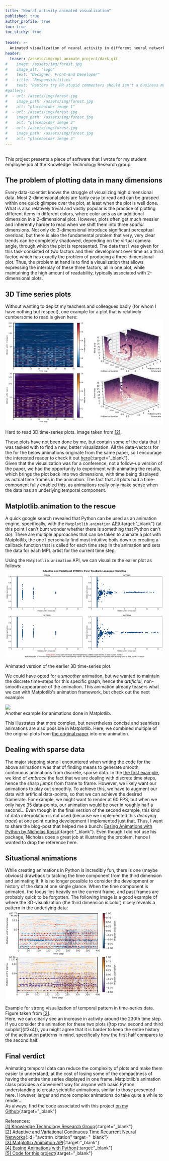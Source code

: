 ```yaml
---
title: "Neural activity animated visualization"
published: true
author_profile: true
toc: true
toc_sticky: true

teaser: >-
  Animated visualization of neural activity in different neural networks, made with Python.
header:
  teaser: /assets/img/mpl_animate_project/dark.gif
#    image: /assets/img/forest.jpg
#    image_alt: "logo"
#    text: "Designer, Front-End Developer"
#  - title: "Responsibilities"
#    text: "Reuters try PR stupid commenters should isn't a business model"
#gallery:
#  - url: /assets/img/forest.jpg
#    image_path: /assets/img/forest.jpg
#    alt: "placeholder image 1"
#  - url: /assets/img/forest.jpg
#    image_path: /assets/img/forest.jpg
#    alt: "placeholder image 2"
#  - url: /assets/img/forest.jpg
#    image_path: /assets/img/forest.jpg
#    alt: "placeholder image 3"
---
```

<br>
This project presents a piece of software that I wrote for my student employee
job at the Knowledge Technology Research group.

## The problem of plotting data in many dimensions
Every data-scientist knows the struggle of visualizing high dimensional data.
Most 2-dimensional plots are fairly easy to read and can be grasped within one quick glimpse over the plot, at least when the plot is well done.
What is also relatively trivial and vastly popular is the practice of plotting different items in different colors, where color acts as an additional dimension in a 2-dimensional plot.
However, plots often get much messier and inherently harder to read when we shift them into three _spatial_ dimensions. Not only do 3-dimensional introduce significant perceptual
overload, but there is also the fundamental problem that very, very clear trends can be completely shadowed, depending on the virtual camera angle, through which
the plot is represented. The data that I was given for this task consisted of two factors and their development over time as a third factor, which has exactly the problem of producing a three-dimensional plot. Thus, the problem at hand is to find a visualization that allows expressing the interplay of these three factors, all in one plot,
while maintaining the high amount of readability, typically associated with 2-dimensional plots.

## 3D Time series plots
Without wanting to depict my teachers and colleagues badly (for whom I have nothing but respect), one example for a plot that is relatively cumbersome to read is given here:
<img class="align-center" src="/assets/img/mpl_animate_project/both-3d-series.png" />
<figcaption>Hard to read 3D time-series plots. Image taken from <a href="#avctrnn_citation">[2]</a>.</figcaption>

These plots have not been done by me, but contain some of the data that I was tasked with to find a new, better visualization. All the data-vectors for the for the below animations originate from the same paper, so I encourage the interested reader to check it out [here](https://www.researchgate.net/publication/327691059_Adaptive_and_Variational_Continuous_Time_Recurrent_Neural_Networks){:target="_blank"}. <br>
Given that the visualization was for a conference, not a follow-up version of the paper, we had the opportunity to experiment with animating the results, which brings the plot back into two dimensions, with time being displayed as actual time frames in the animation. The fact that all plots had a time-component fully enabled this, as animations really only make sense when the data has an underlying temporal component.

## Matplotlib.animation to the rescue
A quick google search revealed that Python can be used as an animation engine, specifically, with the `Matplotlib.animation` [API](https://matplotlib.org/3.2.1/api/animation_api.html){:target:"_blank"} (at this point I can't bunt wonder whether there is something that Python can't do). There are multiple approaches that can be taken to animate a plot with Matplotlib, the one I personally find most intuitive boils down to creating a callback function that is called for each time step in the animation and sets the data for each MPL artist for the current time step.

Using the `Matplotlib.animation` API, we can visualize the ealier plot as follows:
<img class="align-center" src="/assets/img/mpl_animate_project/bright.gif" id="bright_example"/>
<figcaption>Animated version of the earlier 3D time-series plot.</figcaption>

We could have opted for a _smoother_ animation, but we wanted to maintain the discrete time-steps for this specific graph, hence the _artificial_, non-smooth appearance of the animation. This animation already teasers what we can with Matplotlib's animation framework, but check out the next example:

<img class="align-center" src="/assets/img/mpl_animate_project/3x4_trace.gif" id="3x4"/>
<figcaption>Another example for animations done in Matplotlib.</figcaption>

This illustrates that more complex, but nevertheless concise and seamless animations are also possible in Matplotlib. Here, we combined multiple of the original plots from [the original paper](#avctrnn_citation) into one animation.

## Dealing with sparse data
The major stepping stone I encountered when writing the code for the above animations was that of finding means to generate smooth, continuous animations from discrete, sparse data. In the [the first example](#bright_example), we kind of _embrace_ the fact that we are dealing with discrete time steps, hence the sharp _jumps_ from frame to frame.  However, we likely want our animations to play out smoothly. To achieve this, we have to augment our data with artificial data-points, so that we can achieve the desired framerate. For example, we might want to render at 60 FPS, but when we only have 35 data-points, our animation would be over in roughly half a second...
Even though in the final version of the second example, this kind of data interpolation is not used (because we implemented this _decaying trace_) at one point during development I implemented just that. Thus, I want to share the blog-post that helped me a bunch: [Easing Animations with Python by Nicholas Rossi](https://www.rossidata.com/PythonAnimations){:target:"_blank"}. Even though I did not use his package, Nicholas does a great job at illustrating the problem, hence I wanted to drop the reference here.

## Situational animations
While creating animations in Python is incredibly fun, there is one (maybe obvious) drawback to tacking the time component from the third dimension and animating it: It is no longer possible to consider the development or history of the data at one single glance. When the time component is animated, the focus lies heavily on the current frame, and past frames are probably quick to be forgotten. The following image is a good example of where the 3D-visualization (the third dimension is color) nicely reveals a pattern in the underlying data:
<img class="align-center" src="/assets/img/mpl_animate_project/good-3d-example.png" />
<figcaption>Example for strong visualization of temporal pattern in time-series data. Figure taken from <a href="#avctrnn_citation">[2]</a>.</figcaption>
Here, we can clearly see an increase in activity around the 230th time step. If you consider the animation for these two plots ([top row, second and third subplot](#3x4)), you might agree that it is harder to keep the entire history of the activation patterns in mind, specifically how the first half compares to the second half.


## Final verdict
Animating temporal data can reduce the complexity of plots and make them easier to understand, at the cost of losing some of the compactness of having the entire time series displayed in one frame. Matplotlib's animation class provides a convenient way for anyone with basic Python understanding to create scientific animations, similar to those presented here. However, larger and more complex animations do take quite a while to render...
<br>
As always, find the code associated with this project [on my Github](https://github.com/frietz58/mpl_neural_activity){:target="_blank"}
<br>

References:<br>
[[1] Knowledge Technology Research Group](https://www.inf.uni-hamburg.de/en/inst/ab/wtm/){:target="_blank"}<br>
[[2] Adaptive and Variational Continuous Time Recurrent Neural Networks](https://www.researchgate.net/publication/327691059_Adaptive_and_Variational_Continuous_Time_Recurrent_Neural_Networks){:id="avctrnn_citation" target="_blank"}<br>
[[3] Matplotlib Animation API](https://matplotlib.org/3.2.1/api/animation_api.html){:target:"_blank"}<br>
[[4] Easing Animations with Python](https://www.rossidata.com/PythonAnimations){:target:"_blank"}<br>
[[5] Code for this project](https://github.com/frietz58/mpl_neural_activity){:target="_blank"}<br>
